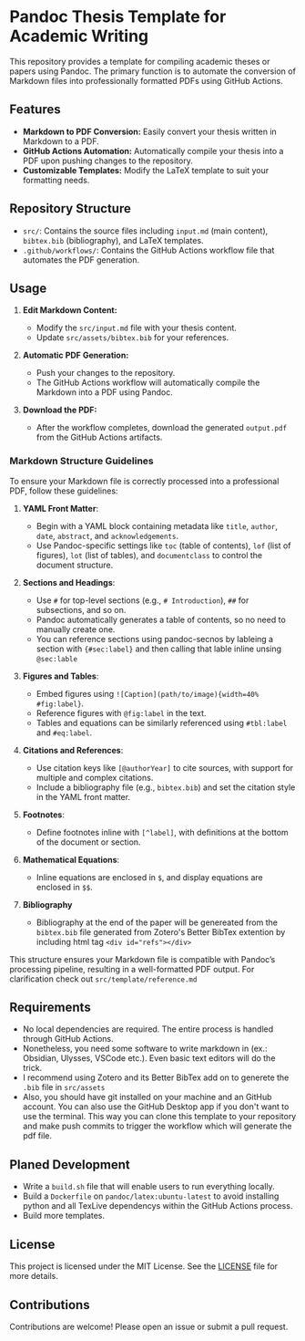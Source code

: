 # Pandoc Thesis Template for Academic Writing

This repository provides a template for compiling academic theses or papers using Pandoc. The primary function is to automate the conversion of Markdown files into professionally formatted PDFs using GitHub Actions.

## Features

- **Markdown to PDF Conversion:** Easily convert your thesis written in Markdown to a PDF.
- **GitHub Actions Automation:** Automatically compile your thesis into a PDF upon pushing changes to the repository.
- **Customizable Templates:** Modify the LaTeX template to suit your formatting needs.

## Repository Structure

- `src/`: Contains the source files including `input.md` (main content), `bibtex.bib` (bibliography), and LaTeX templates.
- `.github/workflows/`: Contains the GitHub Actions workflow file that automates the PDF generation.

## Usage

1. **Edit Markdown Content:**
   - Modify the `src/input.md` file with your thesis content.
   - Update `src/assets/bibtex.bib` for your references.

2. **Automatic PDF Generation:**
   - Push your changes to the repository.
   - The GitHub Actions workflow will automatically compile the Markdown into a PDF using Pandoc.

3. **Download the PDF:**
   - After the workflow completes, download the generated `output.pdf` from the GitHub Actions artifacts.
  
### Markdown Structure Guidelines

To ensure your Markdown file is correctly processed into a professional PDF, follow these guidelines:

1. **YAML Front Matter**:
   - Begin with a YAML block containing metadata like `title`, `author`, `date`, `abstract`, and `acknowledgements`.
   - Use Pandoc-specific settings like `toc` (table of contents), `lof` (list of figures), `lot` (list of tables), and `documentclass` to control the document structure.

2. **Sections and Headings**:
   - Use `#` for top-level sections (e.g., `# Introduction`), `##` for subsections, and so on.
   - Pandoc automatically generates a table of contents, so no need to manually create one.
   - You can reference sections using pandoc-secnos by lableing a section with `{#sec:label}` and then calling that lable inline unsing `@sec:lable`

3. **Figures and Tables**:
   - Embed figures using `![Caption](path/to/image){width=40% #fig:label}`.
   - Reference figures with `@fig:label` in the text.
   - Tables and equations can be similarly referenced using `#tbl:label` and `#eq:label`.

4. **Citations and References**:
   - Use citation keys like `[@authorYear]` to cite sources, with support for multiple and complex citations.
   - Include a bibliography file (e.g., `bibtex.bib`) and set the citation style in the YAML front matter.

5. **Footnotes**:
   - Define footnotes inline with `[^label]`, with definitions at the bottom of the document or section.

6. **Mathematical Equations**:
   - Inline equations are enclosed in `$`, and display equations are enclosed in `$$`.

7. **Bibliography**
   - Bibliography at the end of the paper will be genereated from the `bibtex.bib` file generated from Zotero's Better BibTex extention by including html tag `<div id="refs"></div>`

This structure ensures your Markdown file is compatible with Pandoc’s processing pipeline, resulting in a well-formatted PDF output. For clarification check out `src/template/reference.md`

## Requirements

- No local dependencies are required. The entire process is handled through GitHub Actions.
- Nonetheless, you need some software to write markdown in (ex.: Obsidian, Ulysses, VSCode etc.). Even basic text editors will do the trick.
- I recommend using Zotero and its Better BibTex add on to generete the `.bib` file in `src/assets`
- Also, you should have git installed on your machine and an GitHub account. You can also use the GitHub Desktop app if you don't want to use the terminal. This way you can clone this template to your repository and make push commits to trigger the workflow which will generate the pdf file. 

## Planed Development

- Write a `build.sh` file that will enable users to run everything locally.
- Build a `Dockerfile` on `pandoc/latex:ubuntu-latest` to avoid installing python and all TexLive dependencys within the GitHub Actions process.
- Build more templates.

## License

This project is licensed under the MIT License. See the [LICENSE](LICENSE) file for more details.

## Contributions

Contributions are welcome! Please open an issue or submit a pull request.
